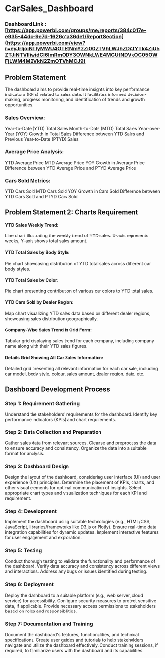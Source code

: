 # CarSales_Dashboard

### Dashboard Link : [https://app.powerbi.com/groups/me/reports/384d017e-e935-44dc-9e7d-1626c1a36de1/ReportSection](https://app.powerbi.com/view?r=eyJrIjoiNTIyMWU4OTEtNmYzZi00ZTVhLWJhZDAtYTk4ZjU5ZTJiNTVlIiwidCI6ImRmODY3OWNkLWE4MGUtNDVkOC05OWFjLWM4M2VkN2ZmOTVhMCJ9)

## Problem Statement
The dashboard aims to provide real-time insights into key performance indicators (KPIs) related to sales data. It facilitates informed decision-making, progress monitoring, and identification of trends and growth opportunities.

### Sales Overview:
Year-to-Date (YTD) Total Sales
Month-to-Date (MTD) Total Sales
Year-over-Year (YOY) Growth in Total Sales
Difference between YTD Sales and Previous Year-to-Date (PTYD) Sales
### Average Price Analysis:
YTD Average Price
MTD Average Price
YOY Growth in Average Price
Difference between YTD Average Price and PTYD Average Price
### Cars Sold Metrics:
YTD Cars Sold
MTD Cars Sold
YOY Growth in Cars Sold
Difference between YTD Cars Sold and PTYD Cars Sold
## Problem Statement 2: Charts Requirement
#### YTD Sales Weekly Trend:
Line chart illustrating the weekly trend of YTD sales. X-axis represents weeks, Y-axis shows total sales amount.
#### YTD Total Sales by Body Style:
Pie chart showcasing distribution of YTD total sales across different car body styles.
#### YTD Total Sales by Color:
Pie chart presenting contribution of various car colors to YTD total sales.
#### YTD Cars Sold by Dealer Region:
Map chart visualizing YTD sales data based on different dealer regions, showcasing sales distribution geographically.
#### Company-Wise Sales Trend in Grid Form:
Tabular grid displaying sales trend for each company, including company name along with their YTD sales figures.
#### Details Grid Showing All Car Sales Information:
Detailed grid presenting all relevant information for each car sale, including car model, body style, colour, sales amount, dealer region, date, etc.

## Dashboard Development Process
### Step 1: Requirement Gathering
Understand the stakeholders' requirements for the dashboard.
Identify key performance indicators (KPIs) and chart requirements.
### Step 2: Data Collection and Preparation
Gather sales data from relevant sources.
Cleanse and preprocess the data to ensure accuracy and consistency.
Organize the data into a suitable format for analysis.
### Step 3: Dashboard Design
Design the layout of the dashboard, considering user interface (UI) and user experience (UX) principles.
Determine the placement of KPIs, charts, and other visual elements for optimal communication of insights.
Select appropriate chart types and visualization techniques for each KPI and requirement.
### Step 4: Development
Implement the dashboard using suitable technologies (e.g., HTML/CSS, JavaScript, libraries/frameworks like D3.js or Plotly).
Ensure real-time data integration capabilities for dynamic updates.
Implement interactive features for user engagement and exploration.
### Step 5: Testing
Conduct thorough testing to validate the functionality and performance of the dashboard.
Verify data accuracy and consistency across different views and interactions.
Address any bugs or issues identified during testing.
### Step 6: Deployment
Deploy the dashboard to a suitable platform (e.g., web server, cloud service) for accessibility.
Configure security measures to protect sensitive data, if applicable.
Provide necessary access permissions to stakeholders based on roles and responsibilities.
### Step 7: Documentation and Training
Document the dashboard's features, functionalities, and technical specifications.
Create user guides and tutorials to help stakeholders navigate and utilize the dashboard effectively.
Conduct training sessions, if required, to familiarize users with the dashboard and its capabilities.
